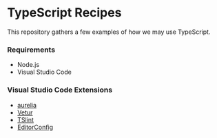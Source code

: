 # TypeScript Recipes

This repository gathers a few examples of how we may use TypeScript.

### Requirements

- Node.js
- Visual Studio Code

### Visual Studio Code Extensions

- [aurelia](https://marketplace.visualstudio.com/items?itemName=AureliaEffect.aurelia)
- [Vetur](https://marketplace.visualstudio.com/items?itemName=octref.vetur)
- [TSlint](https://marketplace.visualstudio.com/items?itemName=ms-vscode.vscode-typescript-tslint-plugin)
- [EditorConfig](https://marketplace.visualstudio.com/items?itemName=EditorConfig.EditorConfig)
